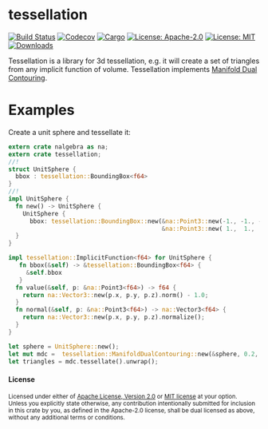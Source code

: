 # tessellation
[![Build Status](https://travis-ci.org/hmeyer/tessellation.svg?branch=master)](https://travis-ci.org/hmeyer/tessellation)
[![Codecov](https://codecov.io/github/hmeyer/tessellation/coverage.svg?branch=master)](https://codecov.io/github/hmeyer/tessellation)
[![Cargo](https://img.shields.io/crates/v/tessellation.svg)](https://crates.io/crates/tessellation)
[![License: Apache-2.0](https://img.shields.io/badge/License-Apache%202.0-blue.svg)](https://opensource.org/licenses/Apache-2.0)
[![License: MIT](https://img.shields.io/badge/License-MIT-yellow.svg)](https://opensource.org/licenses/MIT)
[![Downloads](https://img.shields.io/crates/d/tessellation.svg)](#downloads)


Tessellation is a library for 3d tessellation, e.g. it will create a set of triangles from any implicit function of volume.
Tessellation implements [Manifold Dual Contouring](http://faculty.cs.tamu.edu/schaefer/research/dualsimp_tvcg.pdf).
# Examples

Create a unit sphere and tessellate it:

```rust
extern crate nalgebra as na;
extern crate tessellation;
//!
struct UnitSphere {
  bbox : tessellation::BoundingBox<f64>
}
//!
impl UnitSphere {
  fn new() -> UnitSphere {
    UnitSphere {
      bbox: tessellation::BoundingBox::new(&na::Point3::new(-1., -1., -1.),
                                           &na::Point3::new( 1.,  1.,  1.)) }
  }
}

impl tessellation::ImplicitFunction<f64> for UnitSphere {
   fn bbox(&self) -> &tessellation::BoundingBox<f64> {
     &self.bbox
   }
  fn value(&self, p: &na::Point3<f64>) -> f64 {
    return na::Vector3::new(p.x, p.y, p.z).norm() - 1.0;
  }
  fn normal(&self, p: &na::Point3<f64>) -> na::Vector3<f64> {
    return na::Vector3::new(p.x, p.y, p.z).normalize();
  }
}

let sphere = UnitSphere::new();
let mut mdc =  tessellation::ManifoldDualContouring::new(&sphere, 0.2, 0.1);
let triangles = mdc.tessellate().unwrap();
```

#### License

<sup>
Licensed under either of <a href="LICENSE-APACHE">Apache License, Version
2.0</a> or <a href="LICENSE-MIT">MIT license</a> at your option.
</sup>

<br>

<sub>
Unless you explicitly state otherwise, any contribution intentionally submitted
for inclusion in this crate by you, as defined in the Apache-2.0 license, shall
be dual licensed as above, without any additional terms or conditions.
</sub>

